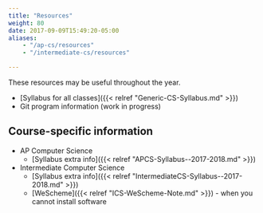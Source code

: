 ```yaml
---
title: "Resources"
weight: 80
date: 2017-09-09T15:49:20-05:00
aliases: 
    - "/ap-cs/resources"
    - "/intermediate-cs/resources"

---
```


These resources may be useful throughout the year.

* [Syllabus for all classes]({{< relref "Generic-CS-Syllabus.md" >}})
* Git program information (work in progress)

## Course-specific information
* AP Computer Science
    * [Syllabus extra info]({{< relref "APCS-Syllabus--2017-2018.md" >}})
* Intermediate Computer Science
    * [Syllabus extra info]({{< relref "IntermediateCS-Syllabus--2017-2018.md" >}})
    * [WeScheme]({{< relref "ICS-WeScheme-Note.md" >}}) - when you cannot install software

